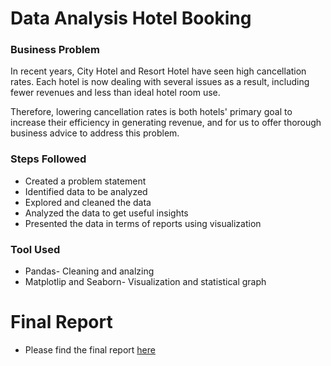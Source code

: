 # Data Analysis Hotel Booking

### Business Problem

In recent years, City Hotel and Resort Hotel have seen high cancellation rates. Each hotel is now dealing with several issues as a result, including fewer revenues and
less than ideal hotel room use.

Therefore, lowering cancellation rates is both hotels' primary goal to increase their efficiency in generating revenue, and for us to
offer thorough business advice to address this problem.
### Steps Followed

- Created a problem statement
- Identified data to be analyzed
- Explored and cleaned the data
- Analyzed the data to get useful insights
- Presented the data in terms of reports using visualization

### Tool Used

- Pandas- Cleaning and analzing
- Matplotlip and Seaborn- Visualization and statistical graph

# Final Report

- Please find the final report [here](https://github.com/nadirquamer/Data_Analysis_Hotel_Booking_Python/blob/main/Hotel%20Booking%20Report.pdf)

